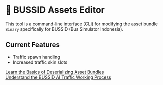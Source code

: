 # 🔩 **BUSSID Assets Editor**

This tool is a command-line interface (CLI) for modifying the asset bundle `Binary` specifically for BUSSID (Bus Simulator Indonesia).

## Current Features
- Traffic spawn handling
- Increased traffic skin slots

[Learn the Basics of Deserializing Asset Bundles](Unity-Asset-Deserializer.md)  
[Understand the BUSSID AI Traffic Working Process](Traffic-Working-Process.md)
